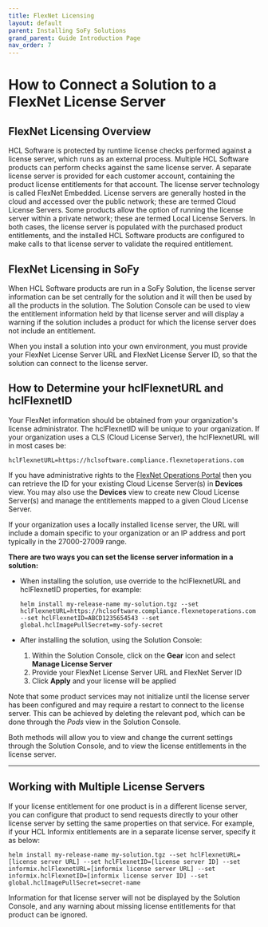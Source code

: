 ```yaml
---
title: FlexNet Licensing
layout: default
parent: Installing SoFy Solutions
grand_parent: Guide Introduction Page
nav_order: 7
---
```

# **How to Connect a Solution to a FlexNet License Server**

## **FlexNet Licensing Overview**

HCL Software is protected by runtime license checks performed against a license server, which runs as an external process. Multiple HCL Software products can perform checks against the same license server. A separate license server is provided for each customer account, containing the product license entitlements for that account. The license server technology is called FlexNet Embedded. License servers are generally hosted in the cloud and accessed over the public network; these are termed Cloud License Servers. Some products allow the option of running the license server within a private network; these are termed Local License Servers. In both cases, the license server is populated with the purchased product entitlements, and the installed HCL Software products are configured to make calls to that license server to validate the required entitlement.

## **FlexNet Licensing in SoFy**
When HCL Software products are run in a SoFy Solution, the license server information can be set centrally for the solution and it will then be used by all the products in the solution. The Solution Console can be used to view the entitlement information held by that license server and will display a warning if the solution includes a product for which the license server does not include an entitlement.

When you install a solution into your own environment, you must provide your FlexNet License Server URL and FlexNet License Server ID, so that the solution can connect to the license server.  

## **How to Determine your hclFlexnetURL and hclFlexnetID**
Your FlexNet information should be obtained from your organization's license administrator. The hclFlexnetID will be unique to your organization. If your organization uses a CLS (Cloud License Server), the hclFlexnetURL will in most cases be: 

```
hclFlexnetURL=https://hclsoftware.compliance.flexnetoperations.com
```

If you have administrative rights to the [FlexNet Operations Portal](https://hclsoftware.flexnetoperations.com/flexnet/operationsportal) then you can retrieve the ID for your existing Cloud License Server(s) in **Devices** view. You may also use the **Devices** view to create new Cloud License Server(s) and manage the entitlements mapped to a given Cloud License Server.  

If your organization uses a locally installed license server, the URL will include a domain specific to your organization or an IP address and port typically in the 27000-27009 range.

**There are two ways you can set the license server information in a solution:**
*  When installing the solution, use override to the hclFlexnetURL and hclFlexnetID properties, for example:

    ```
    helm install my-release-name my-solution.tgz --set hclFlexnetURL=https://hclsoftware.compliance.flexnetoperations.com --set hclFlexnetID=ABCD1235654543 --set global.hclImagePullSecret=my-sofy-secret
    ```
*  After installing the solution, using the Solution Console:
    1. Within the Solution Console, click on the **Gear** icon and select **Manage License Server**
    2. Provide your FlexNet License Server URL and FlexNet Server ID
    3. Click **Apply** and your license will be applied

Note that some product services may not initialize until the license server has been configured and may require a restart to connect to the license server. This can be achieved by deleting the relevant pod, which can be done through the *Pods* view in the Solution Console.

Both methods will allow you to view and change the current settings through the Solution Console, and to view the license entitlements in the license server.
___


## **Working with Multiple License Servers**

If your license entitlement for one product is in a different license server, you can configure that product to send requests directly to your other license server by setting the same properties on that service. For example, if your HCL Informix entitlements are in a separate license server, specify it as below:


```
helm install my-release-name my-solution.tgz --set hclFlexnetURL=[license server URL] --set hclFlexnetID=[license server ID] --set informix.hclFlexnetURL=[informix license server URL] --set informix.hclFlexnetID=[informix license server ID] --set global.hclImagePullSecret=secret-name
```

Information for that license server will not be displayed by the Solution Console, and any warning about missing license entitlements for that product can be ignored.
